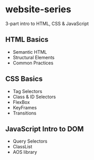 # website-series
3-part intro to HTML, CSS &amp; JavaScript

## HTML Basics
* Semantic HTML
* Structural Elements
* Common Practices

## CSS Basics
* Tag Selectors
* Class & ID Selectors
* FlexBox
* KeyFrames
* Transitions

## JavaScript Intro to DOM
* Query Selectors
* ClassList
* AOS library

